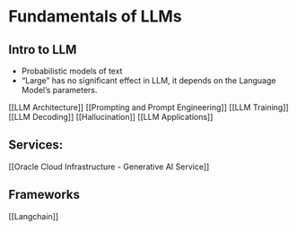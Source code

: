 
# Fundamentals of LLMs

## Intro to LLM

- Probabilistic models of text
- “Large” has no significant effect in LLM, it depends on the Language Model’s parameters.


[[LLM Architecture]]
[[Prompting and Prompt Engineering]]
[[LLM Training]]
[[LLM Decoding]]
[[Hallucination]]
[[LLM Applications]]


## Services:
[[Oracle Cloud Infrastructure - Generative AI Service]]


## Frameworks
[[Langchain]]
